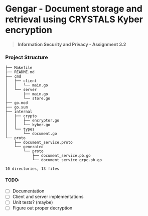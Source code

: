 # Gengar - Document storage and retrieval using CRYSTALS Kyber encryption

> #### Information Security and Privacy - Assignment 3.2

### Project Structure

```
├── Makefile
├── README.md
├── cmd
│   ├── client
│   │   └── main.go
│   └── server
│       ├── main.go
│       └── store.go
├── go.mod
├── go.sum
├── internal
│   ├── crypto
│   │   ├── encryptor.go
│   │   └── kyber.go
│   └── types
│       └── document.go
└── proto
    ├── document_service.proto
    └── generated
        └── proto
            ├── document_service.pb.go
            └── document_service_grpc.pb.go

10 directories, 13 files
```

#### TODO:
- [ ] Documentation
- [ ] Client and server implementations
- [ ] Unit tests? (maybe)
- [ ] Figure out proper decryption